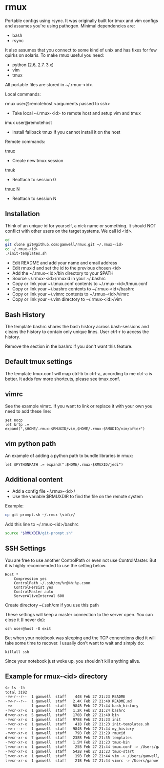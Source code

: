 rmux
====

Portable configs using rsync. It was originally built for tmux and vim configs and assumes you're using pathogen.
Minimal dependencies are:

* bash
* rsync

It also assumes that you connect to some kind of unix and has fixes for few quirks on solaris. To make rmux useful you need:

* python (2.6, 2.7. 3.x)
* vim
* tmux

All portable files are stored in ~/.rmux-\<id\>.

Local commands:

rmux user@remotehost \<arguments passed to ssh\>
* Take local ~/.rmux-\<id\> to remote host and setup vim and tmux

imux user@remotehost
* Install fallback tmux if you cannot install it on the host

Remote commands:

tmux
* Create new tmux session

tmuk
* Reattach to session 0

tmuc N
* Reattach to session N

Installation
------------

Think of an unique id for yourself, a nick name or something. It should
NOT conflict with other users on the target systems. We call id \<id\>.


````bash
cd
git clone git@github.com:ganwell/rmux.git ~/.rmux-<id>
cd ~/.rmux-<id>
./init-templates.sh
````

* Edit README and add your name and email address
* Edit rmuxid and set the id to the previous chosen \<id\>
* Add the ~/.rmux-\<id\>/bin directory to your $PATH
* Source ~/.rmux-\<id\>/rmuxid in your ~/.bashrc
* Copy or link your ~/.tmux.conf contents to ~/.rmux-\<id\>/tmux.conf
* Copy or link your ~/.bashrc contents to ~/.rmux-\<id\>/bashrc
* Copy or link your ~/.vimrc contents to ~/.rmux-\<id\>/vimrc
* Copy or link your ~/.vim directory to ~/.rmux-\<id\>/vim

Bash History
------------

The template bashrc shares the bash history across bash-sessions and cleans the
history to contain only unique lines. User ctrl-r to access the history.

Remove the section in the bashrc if you don't want this feature.

Default tmux settings
---------------------

The template tmux.conf will map ctrl-b to ctrl-a, according to me ctrl-a is
better. It adds few more shortcuts, please see tmux.conf.

vimrc
-----

See the example vimrc. If you want to link or replace it with your own you need
to add these line:

````vimrc
set nocp
let &rtp .= expand(",$HOME/.rmux-$RMUXID/vim,$HOME/.rmux-$RMUDID/vim/after")
````

vim python path
---------------

An example of adding a python path to bundle libraries in rmux:

````vimrc
let $PYTHONPATH .= expand(":$HOME/.rmux-$RMUXID/jedi")
````

Additional content
------------------

* Add a config file ~/.rmux-\<id\>/
* Use the variable $RMUXDIR to find the file on the remote system

Example:

````bash
cp git-prompt.sh ~/.rmux-\<id\>/
````

Add this line to ~/.rmux-\<id\>/bashrc

````bash
source "$RMUXDIR/git-prompt.sh"
````

SSH Settings
------------

You are free to use another ControlPath or even not use ControlMaster. But it is
highly recommended to use the setting below.

````
Host *
	Compression yes
	ControlPath ~/.ssh/cm/%r@%h:%p.conn
	ControlPersist yes
	ControlMaster auto
	ServerAliveInterval 600
````

Create directory ~/.ssh/cm if you use this path

These settings will keep a master connection to the server open. You can close it
(I never do):

````
ssh user@host -O exit
````

But when your notebook was sleeping and the TCP conenctions died it will take some time to recover.
I usually don't want to wait and simply do:

````
killall ssh
````

Since your notebook just woke up, you shouldn't kill anything alive.

Example for rmux-\<id\> directory
---------------------------------

````bash
$> ls -lh
total 3192
-rw-r--r--  1 ganwell  staff    44B Feb 27 21:23 README
-rw-r--r--  1 ganwell  staff   2.4K Feb 27 21:40 README.md
-rw-------  1 ganwell  staff   984B Feb 27 21:44 bash_history
-rwxr-xr-x  1 ganwell  staff   1.2K Feb 27 21:24 bashrc
drwxr-xr-x  5 ganwell  staff   170B Feb 27 21:40 bin
-rwxr-xr-x  1 ganwell  staff   978B Feb 27 21:23 init
-rwxr-xr-x  1 ganwell  staff    41B Feb 27 21:23 init-templates.sh
-rw-r--r--  1 ganwell  staff   984B Feb 27 21:44 my_history
-rwxr-xr-x  1 ganwell  staff    79B Feb 27 21:29 rmuxid
drwxr-xr-x  7 ganwell  staff   238B Feb 27 21:35 templates
-rwxr-xr-x  1 ganwell  staff   1.5M Feb 27 21:23 tmux-bin
lrwxr-xr-x  1 ganwell  staff    25B Feb 27 21:44 tmux.conf -> /Users/ganwell/.tmux.conf
-rwxr-xr-x  1 ganwell  staff   542B Feb 27 21:23 tmux-start
lrwxr-xr-x  1 ganwell  staff    19B Feb 27 21:44 vim -> /Users/ganwell/.vim
lrwxr-xr-x  1 ganwell  staff    21B Feb 27 21:44 vimrc -> /Users/ganwell/.vimrc
````
